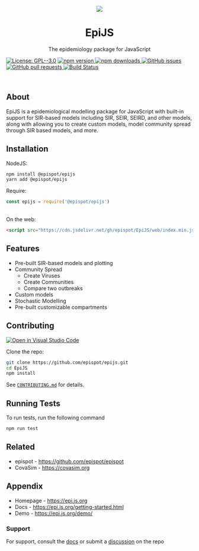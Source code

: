 <p align='center'><img src='https://user-images.githubusercontent.com/55121845/148666491-dd3e2c4a-898b-470d-a44e-0f35ba50510c.png'></img></p>
<h1 align='center'>EpiJS</h1>
<p align='center'>The epidemiology package for JavaScript

[![License: GPL--3.0](https://img.shields.io/github/license/epispot/EpiJS?style=flat-square)](https://github.com/epispot/epijs/blob/main/LICENSE)
[![npm version](https://img.shields.io/npm/v/@epispot/epijs?style=flat-square)
![npm downloads](https://img.shields.io/npm/dt/@epispot/epijs?color=%232c5fde&label=npm%20downloads&style=flat-square) ](https://npmjs.org/package/@epispot/epijs) 
[![GitHub issues](https://img.shields.io/github/issues/epispot/epijs?style=flat-square) ](https://github.com/epispot/epijs/issues/) 
[![GitHub pull requests](https://img.shields.io/github/issues-pr/epispot/epijs?style=flat-square) ](https://github.com/epispot/EpiJS/pulls) 
[![Build Status](https://img.shields.io/github/workflow/status/epispot/EpiJS/Build?label=Build&logo=GitHub&logoColor=white&style=flat-square)](https://github.com/epispot/EpiJS/actions/workflows/build.yml)
</p>
<br>

## About
EpiJS is a epidemiological modelling package for JavaScript with built-in support
for SIR-based models including SIR, SEIR, SEIRD, and other models, along with allowing
you to create custom models, model community spread through SIR based models, and more.
## Installation

NodeJS:
```sh
npm install @epispot/epijs
yarn add @epispot/epijs
```
Require:
```javascript
const epijs = require('@epispot/epijs')
```
\
On the web:
```html
<script src="https://cdn.jsdelivr.net/gh/epispot/EpiJS/web/index.min.js"></script>
```
## Features

- Pre-built SIR-based models and plotting
- Community Spread
    - Create Viruses
    - Create Communities
    - Compare two outbreaks 
- Custom models
- Stochastic Modelling
- Pre-built customizable compartments
## Contributing

<a href="https://open.vscode.dev/epispot/EpiJS"><img src="https://open.vscode.dev/badges/open-in-vscode.svg" alt="Open in Visual Studio Code"></a>

Clone the repo:
```sh
git clone https://github.com/epispot/epijs.git 
cd EpiJS
npm install
```

See [`CONTRIBUTING.md`](https://github.com/epispot/EpiJS/blob/main/CONTRIBUTING.md) for details.

## Running Tests

To run tests, run the following command

```sh
npm run test
```

  
## Related

- epispot - https://github.com/epispot/epispot
- CovaSim - https://covasim.org
## Appendix

- Homepage - https://epi.js.org
- Docs - https://epi.js.org/getting-started.html
- Demo - https://epi.js.org/demo/

### Support

For support, consult the [docs](https://epi.js.org) or submit a [discussion](https://github.com/epispot/EpiJS/discussions/new) on the repo

